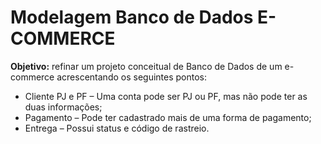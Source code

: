 # Modelagem Banco de Dados E-COMMERCE

__Objetivo:__ refinar um projeto conceitual de Banco de Dados de um e-commerce acrescentando os seguintes pontos:

* Cliente PJ e PF – Uma conta pode ser PJ ou PF, mas não pode ter as duas informações;
* Pagamento – Pode ter cadastrado mais de uma forma de pagamento;
* Entrega – Possui status e código de rastreio.

